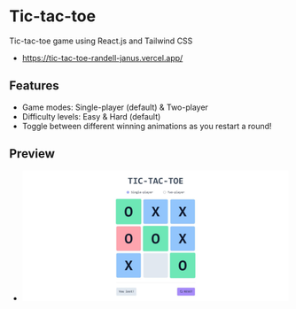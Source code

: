 # Tic-tac-toe

Tic-tac-toe game using React.js and Tailwind CSS

- https://tic-tac-toe-randell-janus.vercel.app/

## Features

- Game modes: Single-player (default) & Two-player
- Difficulty levels: Easy & Hard (default)
- Toggle between different winning animations as you restart a round!

## Preview

- ![](https://github.com/Randell-janus/tic-tac-toe/blob/main/public/snapshots/preview.JPG)
